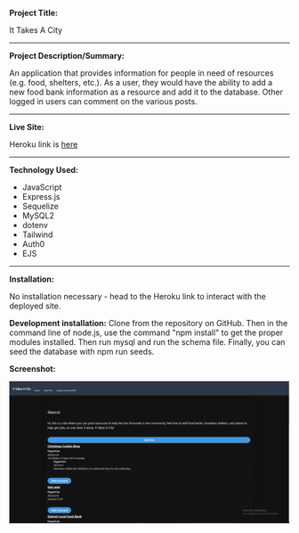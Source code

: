 **Project Title:**

It Takes A City

---

**Project Description/Summary:**

An application that provides information for people in need of resources (e.g. food, shelters, etc.). As a user, they would have the ability to add a new food bank information as a resource and add it to the database. Other logged in users can comment on the various posts.

---

**Live Site:**

Heroku link is [here](https://it-takes-a-city.herokuapp.com/)

---

**Technology Used:**

- JavaScript
- Express.js
- Sequelize
- MySQL2
- dotenv
- Tailwind
- Auth0
- EJS

---

**Installation:**

No installation necessary - head to the Heroku link to interact with the deployed site.

**Development installation:**
Clone from the repository on GitHub. Then in the command line of node.js, use the command "npm install" to get the proper modules installed. Then run mysql and run the schema file. Finally, you can seed the database with npm run seeds.

**Screenshot:**

![Screenshot of our site, it's a form site to post resources for people that are less fortunate](./public/assets/ItTakesACity.PNG)
